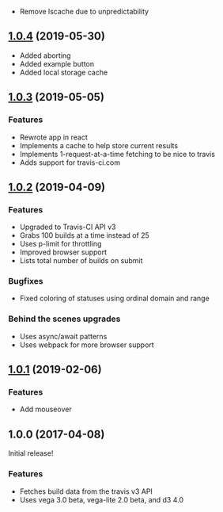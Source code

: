 - Remove lscache due to unpredictability

## [1.0.4](https://github.com/cmdcolin/travigraphjs/compare/v1.0.3...v1.0.4) (2019-05-30)



- Added aborting
- Added example button
- Added local storage cache

## [1.0.3](https://github.com/cmdcolin/travigraphjs/compare/v1.0.2...v1.0.3) (2019-05-05)

### Features

- Rewrote app in react
- Implements a cache to help store current results
- Implements 1-request-at-a-time fetching to be nice to travis
- Adds support for travis-ci.com

## [1.0.2](https://github.com/cmdcolin/travigraphjs/compare/v1.0.1...v1.0.2) (2019-04-09)

### Features

- Upgraded to Travis-CI API v3
- Grabs 100 builds at a time instead of 25
- Uses p-limit for throttling
- Improved browser support
- Lists total number of builds on submit

### Bugfixes

- Fixed coloring of statuses using ordinal domain and range

### Behind the scenes upgrades

- Uses async/await patterns
- Uses webpack for more browser support



## [1.0.1](https://github.com/cmdcolin/travigraphjs/compare/v1.0.0...v1.0.1) (2019-02-06)

### Features

- Add mouseover

## 1.0.0 (2017-04-08)

Initial release!

### Features

- Fetches build data from the travis v3 API
- Uses vega 3.0 beta, vega-lite 2.0 beta, and d3 4.0

